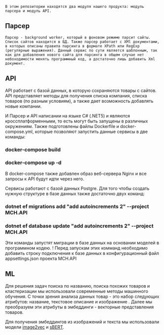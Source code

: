     В этом репозитории находятся два модуля нашего продукта: модуль парсера и модуль API.
## Парсер

    Парсер - background worker, который в фоновом режиме парсит сайты. Список сайтов находится в БД. Также парсер работает с XMl документами, в которых описаны правила парсинга в формате XPath или RegExp (регулярные выражения). Данный сервис по сути является шаблонным, так как для добавления нового сайта для парсинга в общем случае нет небоходимости менять программный код, а достаточно лишь добавить Xml документ.

## API
API работает с базой данных, в которую сохраняются товары с сайтов. API представляет методы для получения списка компания, списка товаров (по разным условиям), а также дает возможность добавлять новые компании. 

И Парсер и API написании на языке C# (.NET5) и являются кроссплатформенными, то есть могут быть запущены в различных окружениям. 
Также подготовлены файлы Dockerfile и docker-compose.yml, которые позволяют запустить данные сервисы  в две команды:

### docker-compose build
### docker-compose up -d

В docker-compose также добавлен образ веб-сервера Nginx и все запросы к API будут идти через него.

Сервисы работают с базой данных Postgre. Для того чтобы создать нужную структуре в базе данных также достаточно двух команд:

### dotnet ef migrations add "add autoincrements 2" --project MCH.API
### dotnet ef database update "add autoincrements 2" --project MCH.API

Эти команды запустят миграции в базе данных на основании моделей в программном кодею.
! Перед запускам этих комманд необходимо добавить строку подключения к базе данных в конфигурационный файл appsettings.json проекта MCH.API

## ML
Для решения задач поиска по названию, поиска похожих товаров и кластеризации мы использовали современные методы машинного обучения. С точки зрения анализа данных 
товар - это набор следующих атрибутов: название, текстовое описание  и изображение . Далее мы преобразуем эти атрибуты в эмбеддинги - векторные представления товаров.

Для получения эмбеддингов из изображений и текста  мы использовали модели [image2vec](https://github.com/christiansafka/img2vec) и [sBERT](https://huggingface.co/sberbank-ai/sbert_large_mt_nlu_ru). 



